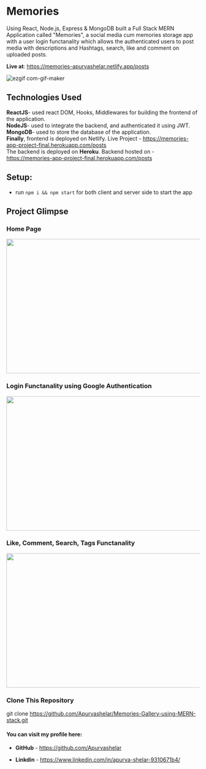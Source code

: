 # Memories
Using React, Node.js, Express & MongoDB built a Full Stack MERN Application called "Memories", a social media cum memories storage app with a user login functanality which allows the authenticated users to post media with descriptions and Hashtags, search, like and comment on uploaded posts.   
 
   
   **Live at**: https://memories-apurvashelar.netlify.app/posts    
   
   
    

![ezgif com-gif-maker](https://user-images.githubusercontent.com/57897678/163686918-0b7fe874-12e3-4b61-aa23-c62ae3d7fba7.gif)


## Technologies Used  
  **ReactJS**- used react DOM, Hooks, Middlewares for building the frontend of the application.   
  **NodeJS**- used to integrate the backend, and authenticated it using JWT.   
  **MongoDB**- used to store the database of the application.  
  **Finally**, frontend is deployed on Netlify. Live Project - https://memories-app-project-final.herokuapp.com/posts  
  The backend is deployed on **Heroku**. Backend hosted on - https://memories-app-project-final.herokuapp.com/posts        
  
## Setup:
- run ```npm i && npm start``` for both client and server side to start the app

## Project Glimpse  
### Home Page  
  <img src="https://user-images.githubusercontent.com/57897678/163686359-41a31d87-57e5-4b87-bfa0-ea1c67fae5ef.png" width="700" height="350">    
  
### Login Functanality using Google Authentication
  <img src="https://user-images.githubusercontent.com/57897678/163686364-48999223-9ea8-49d8-8fb4-356865117ec7.png" width="700" height="350">  

### Like, Comment, Search, Tags Functanality
  <img src="https://user-images.githubusercontent.com/57897678/163686369-8161f611-f086-491e-80d4-966d58a13798.png" width="700" height="350">  



### Clone This Repository  

git clone  https://github.com/Apurvashelar/Memories-Gallery-using-MERN-stack.git  









#### You can visit my profile here:  

* **GitHub** - https://github.com/Apurvashelar  

* **Linkdin** - https://www.linkedin.com/in/apurva-shelar-9310671b4/  
